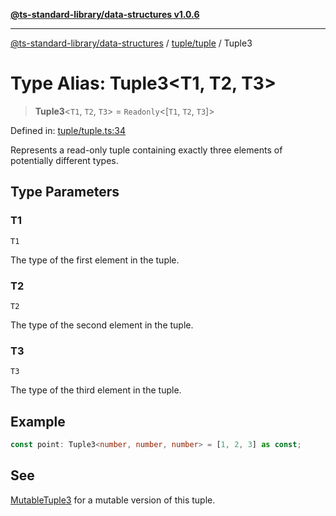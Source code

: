 [**@ts-standard-library/data-structures v1.0.6**](../../../README.md)

***

[@ts-standard-library/data-structures](../../../modules.md) / [tuple/tuple](../README.md) / Tuple3

# Type Alias: Tuple3\<T1, T2, T3\>

> **Tuple3**\<`T1`, `T2`, `T3`\> = `Readonly`\<\[`T1`, `T2`, `T3`\]\>

Defined in: [tuple/tuple.ts:34](https://github.com/gabaudette/ts-stdlib/blob/4a412e6fb273dc9fcab54b84c05921f52dac4b3f/packages/data-structures/src/tuple/tuple.ts#L34)

Represents a read-only tuple containing exactly three elements of potentially different types.

## Type Parameters

### T1

`T1`

The type of the first element in the tuple.

### T2

`T2`

The type of the second element in the tuple.

### T3

`T3`

The type of the third element in the tuple.

## Example

```typescript
const point: Tuple3<number, number, number> = [1, 2, 3] as const;
```

## See

[MutableTuple3](MutableTuple3.md) for a mutable version of this tuple.
